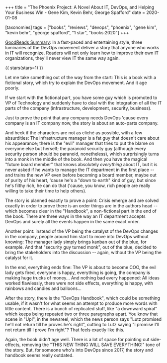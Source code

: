 +++
title = "The Phoenix Project: A Novel About IT, DevOps, and Helping Your Business Win -  Gene Kim, Kevin Behr, George Spafford"
date = 2020-01-08

[taxonomies]
tags = ["books", "reviews", "devops", "phoenix", "gene kim", "kevin behr",
"george spafford", "1 star", "books:2020"]
+++

[GoodReads Summary](https://www.goodreads.com/book/show/17255186-the-phoenix-project):
In a fast-paced and entertaining style, three luminaries of the DevOps
movement deliver a story that anyone who works in IT will recognize. Readers
will not only learn how to improve their own IT organizations, they'll never
view IT the same way again.

<!-- more -->

{{ stars(stars=1) }}

Let me take something out of the way from the start: This is a book with a
fictional story, which try to explain the DevOps movement. And it age poorly.

If we start with the fictional part, you have some guy which is promoted to VP
of Technology and suddenly have to deal with the integration of all the IT
parts of the company (infrastructure, development, security, business).

Just to prove the point that any company needs DevOps 'cause every company is
an IT company now, the story is about an auto-parts company.

And heck if the characters are not as cliché as possible, with a few
absurdities: The infrastructure manager is a fat guy that doesn't care about
his appearance; there is the "evil" manager that tries to put the blame on
everyone else but herself; the paranoid security guy (although every security
person should be paranoid, nonetheless), which surprisingly turns into a monk
in the middle of the book. And then you have the magical "future board member"
that knows absolutely _everything_ about IT, but it is never asked if he
wants to manage the IT department in the first place -- and trains the new VP
even before becoming a board member, maybe out of purity of his heart, 'cause
he's a "down to earth" kind of guy, but since he's filthy rich, he can do that
('cause, you know, rich people are really willing to take their time to help
others).

The story is planned exactly to prove a point: Crisis emerge and are solved
exactly in order to prove there is an order things are in the authors head --
which becomes clear in the "Handbook", a non-fictional part in the end of the
book. There are three ways in the way an IT department accepts DevOps and
surely all the events happen in the same exact order.

Another point: instead of the VP being the catalyst of the DevOps changes in
the company, people around him start to move into DevOps without knowing: The
manager lady simply brings kanban out of the blue, for example. And that
"security guy turned monk", out of the blue, decided to bring the stakeholders
into the discussion -- again, without the VP being the catalyst for it.

In the end, everything ends fine: The VP is about to become COO, the evil lady
gets fired, everyone is happy, everything is going, the company is making huge
trucks of money... And nothing bad every happened: All ideas worked
flawlessly, there were not side effects, everything is happy, with rainbows
and candies and balloons...

After the story, there is the "DevOps Handbook", which could be something
usable, if it wasn't for what seems an attempt to produce more words with
little content. There is a bunch of replicated stuff, like "a downward spiral"
which keeps being repeated two or three paragraphs apart. You know that scene
in "Up!", in the newsreel, which the news person says "Lutz promised he'll not
return till he proves he's right", cutting to Lutz saying "I promise I'll not
return till I prove I'm right"? That feels exactly like this.

Again, the book didn't age well. There is a lot of space for pointing out
side-effects, removing the "THIS NEW THING WILL SAVE EVERYTHING!" tone of the
story. But, for someone who's into DevOps since 2017, the story and handbook
seems really outdated.
